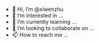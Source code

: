 - 👋 Hi, I’m @xiwenzhu
- 👀 I’m interested in ...
- 🌱 I’m currently learning ...
- 💞️ I’m looking to collaborate on ...
- 📫 How to reach me ...

<!---
xiwenzhu/xiwenzhu is a ✨ special ✨ repository because its `README.md` (this file) appears on your GitHub profile.
You can click the Preview link to take a look at your changes.
--->
